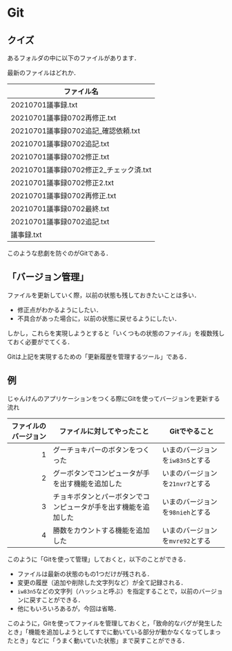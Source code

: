 # Git

## クイズ

あるフォルダの中に以下のファイルがあります．

最新のファイルはどれか．

|ファイル名|
|-|
|20210701議事録.txt|
|20210701議事録0702再修正.txt|
|20210701議事録0702追記_確認依頼.txt|
|20210701議事録0702追記.txt|
|20210701議事録0702修正.txt|
|20210701議事録0702修正2_チェック済.txt|
|20210701議事録0702修正2.txt|
|20210701議事録0702再修正.txt|
|20210701議事録0702最終.txt|
|20210701議事録0702追記.txt|
|議事録.txt|

このような悲劇を防ぐのがGitである．


## 「バージョン管理」

ファイルを更新していく際，以前の状態も残しておきたいことは多い．

- 修正点がわかるようにしたい．
- 不具合があった場合に，以前の状態に戻せるようにしたい．

しかし，これらを実現しようとすると「いくつもの状態のファイル」を複数残しておく必要がでてくる．

Gitは上記を実現するための「更新履歴を管理するツール」である．

## 例

じゃんけんのアプリケーションをつくる際にGitを使ってバージョンを更新する流れ

|ファイルのバージョン|ファイルに対してやったこと|Gitでやること|
|-:|-|-|
|1|グーチョキパーのボタンをつくった|いまのバージョンを`iw83n5`とする|
|2|グーボタンでコンピュータが手を出す機能を追加した|いまのバージョンを`21nvr7`とする|
|3|チョキボタンとパーボタンでコンピュータが手を出す機能を追加した|いまのバージョンを`98nieh`とする|
|4|勝数をカウントする機能を追加した|いまのバージョンを`mvre92`とする|

このように「Gitを使って管理」しておくと，以下のことができる．

- ファイルは最新の状態のもの1つだけが残される．
- 変更の履歴（追加や削除した文字列など）が全て記録される．
- `iw83n5`などの文字列（ハッシュと呼ぶ）を指定することで，以前のバージョンに戻すことができる．
- 他にもいろいろあるが，今回は省略．

このように，Gitを使ってファイルを管理しておくと，「致命的なバグが発生したとき」「機能を追加しようとしてすでに動いている部分が動かなくなってしまったとき」などに「うまく動いていた状態」まで戻すことができる．

